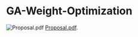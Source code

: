 # GA-Weight-Optimization

![Proposal.pdf](http://JamesPeralta.github.io/Self-Driving-Car/Proposal-1.png)
[Proposal.pdf](http://JamesPeralta.github.io/Self-Driving-Car/Proposal.pdf).
